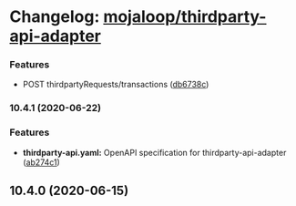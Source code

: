 # Changelog: [mojaloop/thirdparty-api-adapter](https://github.com/mojaloop/thirdparty-api-adapter)


### Features

* POST thirdpartyRequests/transactions ([db6738c](https://github.com/mojaloop/thirdparty-api-adapter/commit/db6738c3cc11319e804a069d1651188e2dd32c7f))

### 10.4.1 (2020-06-22)


### Features

* **thirdparty-api.yaml:**  OpenAPI specification for thirdparty-api-adapter ([ab274c1](https://github.com/mojaloop/thirdparty-api-adapter/commit/ab274c16ec20f32538425b6e53d4fe727eba1475))

## 10.4.0 (2020-06-15)
